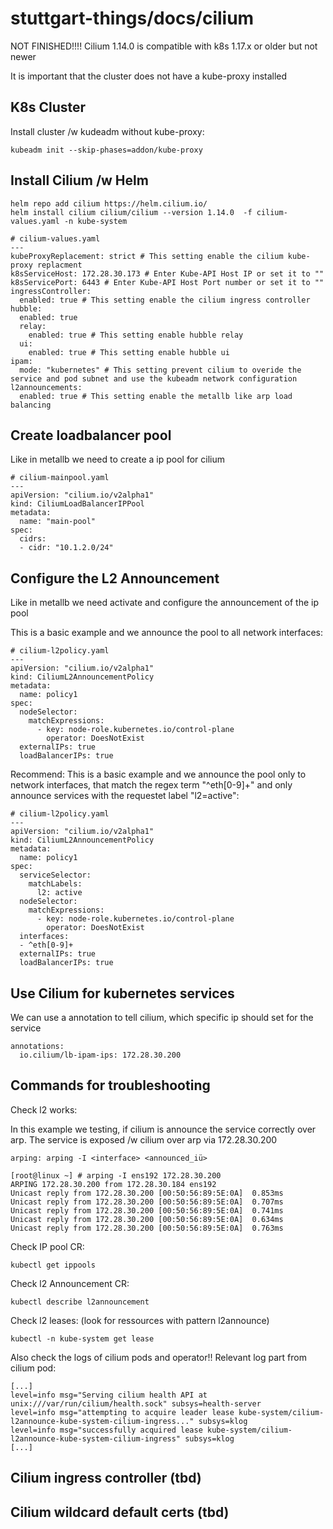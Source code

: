# stuttgart-things/docs/cilium
NOT FINISHED!!!!
Cilium 1.14.0 is compatible with k8s 1.17.x or older but not newer

It is important that the cluster does not have a kube-proxy installed

## K8s Cluster
Install cluster /w kudeadm without kube-proxy:
```
kubeadm init --skip-phases=addon/kube-proxy
```

## Install Cilium /w Helm
```
helm repo add cilium https://helm.cilium.io/
helm install cilium cilium/cilium --version 1.14.0  -f cilium-values.yaml -n kube-system
```
```
# cilium-values.yaml
---
kubeProxyReplacement: strict # This setting enable the cilium kube-proxy replacment
k8sServiceHost: 172.28.30.173 # Enter Kube-API Host IP or set it to ""
k8sServicePort: 6443 # Enter Kube-API Host Port number or set it to ""
ingressController:
  enabled: true # This setting enable the cilium ingress controller
hubble:
  enabled: true
  relay:
    enabled: true # This setting enable hubble relay 
  ui:
    enabled: true # This setting enable hubble ui 
ipam:
  mode: "kubernetes" # This setting prevent cilium to overide the service and pod subnet and use the kubeadm network configuration
l2announcements:
  enabled: true # This setting enable the metallb like arp load balancing
```

## Create loadbalancer pool
Like in metallb we need to create a ip pool for cilium
```
# cilium-mainpool.yaml
---
apiVersion: "cilium.io/v2alpha1"
kind: CiliumLoadBalancerIPPool
metadata:
  name: "main-pool"
spec:
  cidrs:
  - cidr: "10.1.2.0/24"
```

## Configure the L2 Announcement
Like in metallb we need activate and configure the announcement of the ip pool

This is a basic example and we announce the pool to all network interfaces:
```
# cilium-l2policy.yaml
---
apiVersion: "cilium.io/v2alpha1"
kind: CiliumL2AnnouncementPolicy
metadata:
  name: policy1
spec:
  nodeSelector:
    matchExpressions:
      - key: node-role.kubernetes.io/control-plane
        operator: DoesNotExist
  externalIPs: true
  loadBalancerIPs: true
```

Recommend: This is a basic example and we announce the pool only to network interfaces, that match the regex term "^eth[0-9]+" and only announce services with the requestet label "l2=active":
```
# cilium-l2policy.yaml
---
apiVersion: "cilium.io/v2alpha1"
kind: CiliumL2AnnouncementPolicy
metadata:
  name: policy1
spec:
  serviceSelector:
    matchLabels:
      l2: active
  nodeSelector:
    matchExpressions:
      - key: node-role.kubernetes.io/control-plane
        operator: DoesNotExist
  interfaces:
  - ^eth[0-9]+
  externalIPs: true
  loadBalancerIPs: true
```
## Use Cilium for kubernetes services
We can use a annotation to tell cilium, which specific ip should set for the service
```
annotations:
  io.cilium/lb-ipam-ips: 172.28.30.200
```

## Commands for troubleshooting
Check l2 works:

In this example we testing, if cilium is announce the service correctly over arp. The service is exposed /w cilium over arp via 172.28.30.200
```
arping: arping -I <interface> <announced_iü>

[root@linux ~] # arping -I ens192 172.28.30.200
ARPING 172.28.30.200 from 172.28.30.184 ens192
Unicast reply from 172.28.30.200 [00:50:56:89:5E:0A]  0.853ms
Unicast reply from 172.28.30.200 [00:50:56:89:5E:0A]  0.707ms
Unicast reply from 172.28.30.200 [00:50:56:89:5E:0A]  0.741ms
Unicast reply from 172.28.30.200 [00:50:56:89:5E:0A]  0.634ms
Unicast reply from 172.28.30.200 [00:50:56:89:5E:0A]  0.763ms
```

Check IP pool CR:
```
kubectl get ippools
```

Check l2 Announcement CR:
```
kubectl describe l2announcement
```
Check l2 leases: (look for ressources with pattern l2announce)
```
kubectl -n kube-system get lease
```
Also check the logs of cilium pods and operator!!
Relevant log part from cilium pod:
```
[...]
level=info msg="Serving cilium health API at unix:///var/run/cilium/health.sock" subsys=health-server
level=info msg="attempting to acquire leader lease kube-system/cilium-l2announce-kube-system-cilium-ingress..." subsys=klog
level=info msg="successfully acquired lease kube-system/cilium-l2announce-kube-system-cilium-ingress" subsys=klog
[...]
```
## Cilium ingress controller (tbd)

## Cilium wildcard default certs (tbd)
